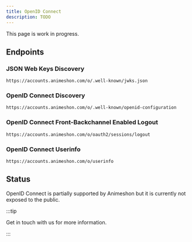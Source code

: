 ```yaml
---
title: OpenID Connect
description: TODO
---
```


This page is work in progress.

## Endpoints

### JSON Web Keys Discovery

`https://accounts.animeshon.com/o/.well-known/jwks.json`

### OpenID Connect Discovery

`https://accounts.animeshon.com/o/.well-known/openid-configuration`

### OpenID Connect Front-Backchannel Enabled Logout

`https://accounts.animeshon.com/o/oauth2/sessions/logout`

### OpenID Connect Userinfo

`https://accounts.animeshon.com/o/userinfo`

## Status

OpenID Connect is partially supported by Animeshon but it is currently not exposed to the public.

:::tip

Get in touch with us for more information.

:::
